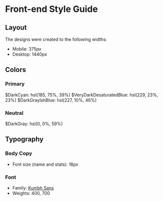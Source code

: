 # Front-end Style Guide

## Layout

The designs were created to the following widths:

- Mobile: 375px
- Desktop: 1440px

## Colors

### Primary

$DarkCyan: hsl(185, 75%, 39%)
$VeryDarkDesaturatedBlue: hsl(229, 23%, 23%)
$DarkGrayIshBlue: hsl(227, 10%, 46%)

### Neutral

$DarkGray: hsl(0, 0%, 59%)

## Typography

### Body Copy

- Font size (name and stats): 18px

### Font

- Family: [Kumbh Sans](https://fonts.google.com/specimen/Kumbh+Sans)
- Weights: 400, 700
